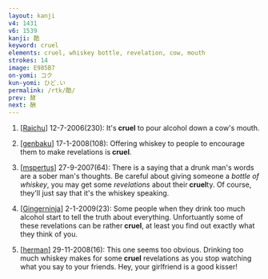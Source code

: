 ```yaml
---
layout: kanji
v4: 1431
v6: 1539
kanji: 酷
keyword: cruel
elements: cruel, whiskey bottle, revelation, cow, mouth
strokes: 14
image: E985B7
on-yomi: コク
kun-yomi: ひど.い
permalink: /rtk/酷/
prev: 酵
next: 酬
---
```


1) [<a href="http://kanji.koohii.com/profile/Raichu">Raichu</a>] 12-7-2006(230): It&#039;s<strong> cruel</strong> to pour alcohol down a cow&#039;s mouth.

2) [<a href="http://kanji.koohii.com/profile/genbaku">genbaku</a>] 17-1-2008(108): Offering whiskey to people to encourage them to make revelations is<strong> cruel</strong>.

3) [<a href="http://kanji.koohii.com/profile/mspertus">mspertus</a>] 27-9-2007(64): There is a saying that a drunk man&#039;s words are a sober man&#039;s thoughts. Be careful about giving someone a <em>bottle of whiskey</em>, you may get some <em>revelations</em> about their<strong> cruel</strong>ty. Of course, they&#039;ll just say that it&#039;s the whiskey speaking.

4) [<a href="http://kanji.koohii.com/profile/Gingerninja">Gingerninja</a>] 2-1-2009(23): Some people when they drink too much alcohol start to tell the truth about everything. Unfortuantly some of these revelations can be rather<strong> cruel</strong>, at least you find out exactly what they think of you.

5) [<a href="http://kanji.koohii.com/profile/herman">herman</a>] 29-11-2008(16): This one seems too obvious. Drinking too much whiskey makes for some<strong> cruel</strong> revelations as you stop watching what you say to your friends. Hey, your girlfriend is a good kisser!

